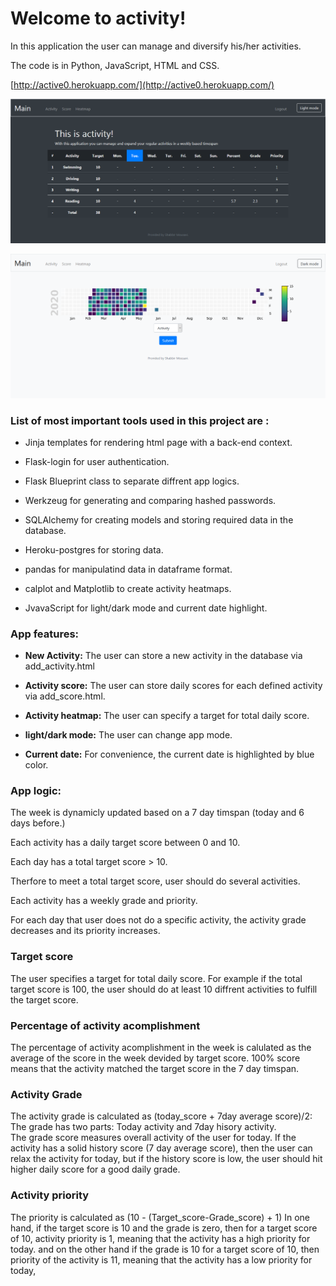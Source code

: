# Welcome to activity!

In this application the user can manage and diversify his/her activities.

The code is in Python, JavaScript, HTML and CSS.

[http://active0.herokuapp.com/](http://active0.herokuapp.com/)


![Main_page](Screenshot_2020-12-22_Activity_Main.png)

![Heat_map](Screenshot_2020-12-22_Activity_Heatmap.png)

### List of most important tools used in this project are :

* Jinja templates for rendering html page with a back-end context.

* Flask-login for user authentication.

* Flask Blueprint class to separate diffrent app logics. 

* Werkzeug for generating and comparing hashed passwords.

* SQLAlchemy for creating models and storing required data in the database.

* Heroku-postgres for storing data.

* pandas for manipulatind data in dataframe format.

* calplot and Matplotlib to create activity heatmaps.

* JvavaScript for light/dark mode and current date highlight.

### App features:

* __New Activity:__ The user can store a new activity in the database via add_activity.html

* __Activity score:__ The user can store daily scores for each defined activity via add_score.html.

* __Activity heatmap:__ The user can specify a target for total daily score.

* __light/dark mode:__ The user can change app mode.

* __Current date:__ For convenience, the current date is highlighted by blue color.

### App logic:

The week is dynamicly updated based on a 7 day timspan (today and 6 days before.)

Each activity has a daily target score between 0 and 10.

Each day has a total target score > 10.

Therfore to meet a total target score, user should do several activities.

Each activity has a weekly grade and priority. 

For each day that user does not do a specific activity, the activity grade decreases and its priority increases.


### Target score
The user specifies a target for total daily score. 
For example if the total target score is 100, the user should do at least 10 diffrent activities to fulfill the target score.


### Percentage of activity acomplishment
The percentage of activity acomplishment in the week is calulated as the average of the score in the week devided by target score.
100% score means that the activity matched the target score in the 7 day timspan.


### Activity Grade
The activity grade is calculated as (today_score + 7day average score)/2:
The grade has two parts:
Today activity and 7day hisory activity.  
The grade score measures overall activity of the user for today. 
If the activity has a solid history score (7 day average score), then the user can relax the activity for today, 
but if the  history score is low, the user should hit higher daily score for a good daily grade.

### Activity priority
The priority is calculated as (10 - (Target_score-Grade_score) + 1)
In one hand, if the target score is 10 and the grade is zero, then for a target score of 10, activity priority is 1,
meaning that the activity has a high priority for today.
and on the other hand if the grade is 10 for a target score of 10, then priority of the activity is 11, 
meaning  that the activity has a low priority for today,
